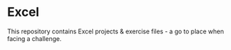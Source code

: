 # Excel
This repository contains Excel projects &amp; exercise files - a go to place when facing a challenge.
